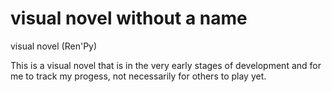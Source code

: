 # visual novel without a name

visual novel (Ren'Py)

This is a visual novel that is in the very early stages of development and for me to track my progess, not necessarily for others to play yet.
